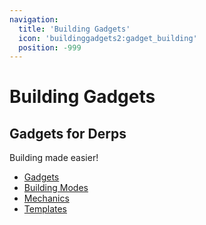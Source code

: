 ```yaml
---
navigation:
  title: 'Building Gadgets'
  icon: 'buildinggadgets2:gadget_building'
  position: -999
---
```


# Building Gadgets

## Gadgets for Derps

Building made easier!

- [Gadgets](gadgets.md)
- [Building Modes](modes.md)
- [Mechanics](mechanics.md)
- [Templates](templates.md)
